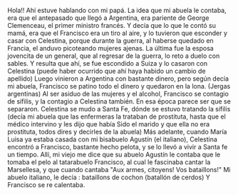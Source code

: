 Hola!! Ahí estuve hablando con mi papá. La idea que mi abuela le contaba, era que el antepasado que llegó a Argentina, era pariente de George Clemenceau, el primer ministro francés. Y decía que lo que le contó su mamá, era que el Francisco era un tiro al aire, y lo tuvieron que esconder y casar con Celestina, porque durante la guerra, al haberse quedado en Francia, el anduvo picoteando mujeres ajenas. La última fue la esposa jovencita de un general, que al regresar de la guerra, lo reto a duelo con sables. Y resulta que ahí, se fue escondido a Suiza y lo casaron con Celestina (puede haber ocurrido que ahí haya habido un cambio de apellido)
Luego vinieron a Argentina con bastante dinero, pero según decía mi abuela, Francisco se patino todo el dinero y quedaron en la lona. (Jergas argentinas)
Al ser asiduo de las mujeres y el alcohol, Francisco se contagio de sífilis, y la contagio a Celestina también.
En esa época parece ser que se separaron. Celestina se mudo a Santa Fe, dónde se estuvo tratando la sífilis (decía mi abuela que las enfermeras la trataban de prostituta, hasta que el médico intervino y les dijo que había Sido el marido y que ella no era prostituta, todos dires y decirles de la abuela)
Más adelante, cuando María Luisa ya estaba casada con mi bisabuelo Agustín (el italiano), Celestina encontró a Francisco, bastante hecho pelota, y se lo llevó a vivir a Santa fe un tiempo. Allí, mi viejo me dice que su abuelo Agustín le contaba que le tomaba el pelo al tatarabuelo Francisco, al cual le fascinaba cantar la Marsellesa, y que cuando cantaba "Aux armes, citoyens! Vos bataillons!" Mi abuelo italiano, le decía : bataillons de cochon (batallón de cerdos) Y Francisco se re calentaba.